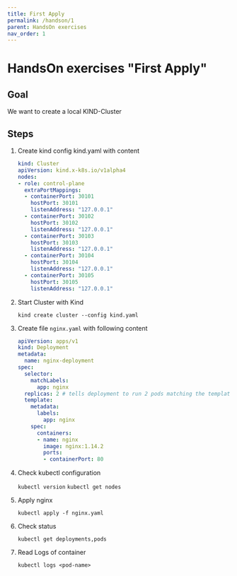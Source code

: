 ```yaml
---
title: First Apply
permalink: /handson/1
parent: HandsOn exercises
nav_order: 1
---
```


# HandsOn exercises "First Apply"

## Goal

We want to create a local KIND-Cluster

## Steps

1. Create kind config kind.yaml with content
    ```yaml
    kind: Cluster
    apiVersion: kind.x-k8s.io/v1alpha4
    nodes:
    - role: control-plane
      extraPortMappings:
      - containerPort: 30101
        hostPort: 30101
        listenAddress: "127.0.0.1"
      - containerPort: 30102
        hostPort: 30102
        listenAddress: "127.0.0.1"
      - containerPort: 30103
        hostPort: 30103
        listenAddress: "127.0.0.1"
      - containerPort: 30104
        hostPort: 30104
        listenAddress: "127.0.0.1"
      - containerPort: 30105
        hostPort: 30105
        listenAddress: "127.0.0.1"
    ```

2. Start Cluster with Kind

   `kind create cluster --config kind.yaml`

2. Create file `nginx.yaml` with following content

   ```yaml
   apiVersion: apps/v1
   kind: Deployment
   metadata:
     name: nginx-deployment
   spec:
     selector:
       matchLabels:
         app: nginx
     replicas: 2 # tells deployment to run 2 pods matching the template
     template:
       metadata:
         labels:
           app: nginx
       spec:
         containers:
         - name: nginx
           image: nginx:1.14.2
           ports:
           - containerPort: 80
   ```

3. Check kubectl configuration

   `kubectl version`
   `kubectl get nodes`

4. Apply nginx

   `kubectl apply -f nginx.yaml`

5. Check status

   `kubectl get deployments,pods`

6. Read Logs of container

   `kubectl logs <pod-name>`
